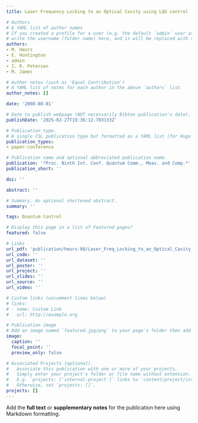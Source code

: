 ```yaml
---
title: Laser Frequency Locking to an Optical Cavity using LQG control

# Authors
# A YAML list of author names
# If you created a profile for a user (e.g. the default `admin` user at `content/authors/admin/`), 
# write the username (folder name) here, and it will be replaced with their full name and linked to their profile.
authors:
- M. Heurs
- E. Huntington
- admin
- I. R. Petersen
- M. James

# Author notes (such as 'Equal Contribution')
# A YAML list of notes for each author in the above `authors` list
author_notes: []

date: '2008-08-01'

# Date to publish webpage (NOT necessarily Bibtex publication's date).
publishDate: '2025-02-27T19:36:12.703133Z'

# Publication type.
# A single CSL publication type but formatted as a YAML list (for Hugo requirements).
publication_types:
- paper-conference

# Publication name and optional abbreviated publication name.
publication: '*Proc. Ninth Int. Conf. Quantum Comm., Meas. and Comp.*'
publication_short: ''

doi: ''

abstract: ''

# Summary. An optional shortened abstract.
summary: ''

tags: Quantum Control

# Display this page in a list of Featured pages?
featured: false

# Links
url_pdf: 'publication/heurs-08/Laser_Freq_Locking_to_an_Optical_Cavity_using_LQG_Control_Heurs08.pdf'
url_code: ''
url_dataset: ''
url_poster: ''
url_project: ''
url_slides: ''
url_source: ''
url_video: ''

# Custom links (uncomment lines below)
# links:
# - name: Custom Link
#   url: http://example.org

# Publication image
# Add an image named `featured.jpg/png` to your page's folder then add a caption below.
image:
  caption: ''
  focal_point: ''
  preview_only: false

# Associated Projects (optional).
#   Associate this publication with one or more of your projects.
#   Simply enter your project's folder or file name without extension.
#   E.g. `projects: ['internal-project']` links to `content/project/internal-project/index.md`.
#   Otherwise, set `projects: []`.
projects: []
---
```


Add the **full text** or **supplementary notes** for the publication here using Markdown formatting.

